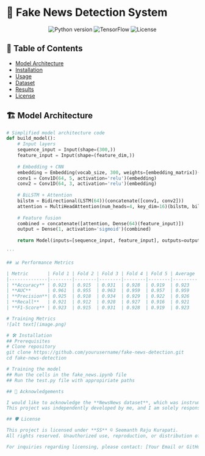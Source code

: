 # 🚨 Fake News Detection System

<div align="center">
  <img src="https://img.shields.io/badge/Python-3.8%2B-blue" alt="Python version">
  <img src="https://img.shields.io/badge/TensorFlow-2.12+-orange" alt="TensorFlow">
  <img src="https://img.shields.io/badge/License-MIT-green" alt="License">
</div>

## 📌 Table of Contents
- [Model Architecture](#-model-architecture)
- [Installation](#-installation)
- [Usage](#-usage)
- [Dataset](#-dataset)
- [Results](#-results)
- [License](#-license)

## 🏗️ Model Architecture
```python
# Simplified model architecture code
def build_model():
    # Input layers
    sequence_input = Input(shape=(300,))
    feature_input = Input(shape=(feature_dim,))
    
    # Embedding + CNN
    embedding = Embedding(vocab_size, 300, weights=[embedding_matrix])(sequence_input)
    conv1 = Conv1D(64, 5, activation='relu')(embedding)
    conv2 = Conv1D(64, 3, activation='relu')(embedding)
    
    # BiLSTM + Attention
    bilstm = Bidirectional(LSTM(64))(concatenate([conv1, conv2]))
    attention = MultiHeadAttention(num_heads=4, key_dim=16)(bilstm, bilstm)
    
    # Feature fusion
    combined = concatenate([attention, Dense(64)(feature_input)])
    output = Dense(1, activation='sigmoid')(combined)
    
    return Model(inputs=[sequence_input, feature_input], outputs=output)

'''

## 📊 Performance Metrics

| Metric       | Fold 1 | Fold 2 | Fold 3 | Fold 4 | Fold 5 | Average |
|--------------|--------|--------|--------|--------|--------|---------|
| **Accuracy** | 0.923  | 0.915  | 0.931  | 0.928  | 0.919  | 0.923   |
| **AUC**      | 0.961  | 0.955  | 0.963  | 0.959  | 0.957  | 0.959   |
| **Precision**| 0.925  | 0.918  | 0.934  | 0.929  | 0.922  | 0.926   |
| **Recall**   | 0.921  | 0.912  | 0.928  | 0.927  | 0.916  | 0.921   |
| **F1-Score** | 0.923  | 0.915  | 0.931  | 0.928  | 0.919  | 0.923   |

# Training Metrics
![alt text](image.png)

# 🛠️ Installation
## Prerequisites
# Clone repository
git clone https://github.com/yourusername/fake-news-detection.git
cd fake-news-detection

# Training the model 
## Run the cells in the fake_news.ipynb file
## Run the test.py file with appropiriate paths

## 📜 Acknowledgements  

I would like to acknowledge the **NewsNews dataset**, which was instrumental in this project.  
This project was independently developed by me, and I am solely responsible for its implementation.  

## 🛡 License  

This project is licensed under **SS** © Seemanth Raju Kurapati.  
All rights reserved. Unauthorized use, reproduction, or distribution of this work is prohibited.  

For inquiries regarding licensing, please contact: [Your Email or GitHub Profile].  

